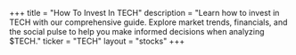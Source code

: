 +++
title = "How To Invest In TECH"
description = "Learn how to invest in TECH with our comprehensive guide. Explore market trends, financials, and the social pulse to help you make informed decisions when analyzing $TECH."
ticker = "TECH"
layout = "stocks"
+++

